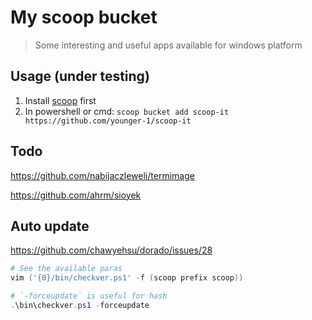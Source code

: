 # My scoop bucket
> Some interesting and useful apps available for windows platform

## Usage (under testing)

1. Install [scoop](https://scoop.sh/) first
2. In powershell or cmd: `scoop bucket add scoop-it https://github.com/younger-1/scoop-it`

## Todo

<https://github.com/nabijaczleweli/termimage>

<https://github.com/ahrm/sioyek>


## Auto update

<https://github.com/chawyehsu/dorado/issues/28>

```ps1
# See the available paras
vim ('{0}/bin/checkver.ps1' -f (scoop prefix scoop))

# `-forceupdate` is useful for hash
.\bin\checkver.ps1 -forceupdate
```
